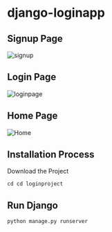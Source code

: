 # django-loginapp

## Signup Page
![signup](https://github.com/Arjunan1234/django-loginapp/assets/63443618/edcd4ca7-e230-4bcd-acc7-27497cbc6308)

## Login Page
![loginpage](https://github.com/Arjunan1234/django-loginapp/assets/63443618/1cf6c706-fee2-447d-9f29-97eda786c6df)

## Home Page
![Home](https://github.com/Arjunan1234/django-loginapp/assets/63443618/f018de6f-9066-43f4-8f86-b07f8b6d7651)

## Installation Process
Download the Project 

 ```
 cd cd loginproject
```
## Run Django

```
python manage.py runserver
```
